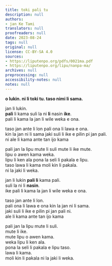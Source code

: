```yaml
---
title: toki pali tu
description: null
authors:
- jan Ke Tami
translators: null
proofreaders: null
date: 2023-08-24
tags: null
original: null
license: CC-BY-SA 4.0
sources:
- https://liputenpo.org/pdfs/0021ma.pdf
- https://liputenpo.org/lipu/nanpa-ma/
archives: null
preprocessing: null
accessibility-notes: null
notes: null
---
```


**o lukin. ni li toki tu. taso nimi li sama.**



jan li lukin.  
**pali** li kama suli la ni **li** nasin **ike**.  
pali li kama la jan li wile weka e ona.  

taso jan ante li lon pali ona li lawa e ona.  
kin la jan ni li sama jaki suli li ike e pilin
pi jan pali.  
ni ale li kama ante tan ijo kama

pali jan la lipu mute li suli mute li ike mute.  
lipu o awen kama weka.  
lipu li ken ala pona la seli li pakala e lipu.  
taso lawa li kama moli kin li pakala.  
ni la jaki li weka.



jan li lukin **pali li** kama pali.  
suli la ni li **nasin**.  
ike pali li kama la jan li wile weka e ona.

taso jan ante li lon.  
pali ona li lawa e ona kin la jan ni li sama.  
jaki suli li ike e pilin pi jan pali ni.  
ale li kama ante tan ijo kama

pali jan la lipu mute li suli.  
mute li ike.  
mute lipu o awen kama.  
weka lipu li ken ala.  
pona la seli li pakala e lipu taso.  
lawa li kama.  
moli kin li pakala ni la jaki li weka.